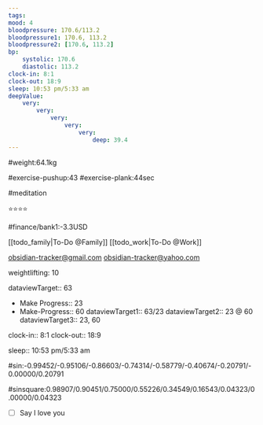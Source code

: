 ```yaml
---
tags: 
mood: 4
bloodpressure: 170.6/113.2
bloodpressure1: 170.6, 113.2
bloodpressure2: [170.6, 113.2]
bp:
    systolic: 170.6
    diastolic: 113.2
clock-in: 8:1
clock-out: 18:9
sleep: 10:53 pm/5:33 am
deepValue: 
    very: 
        very: 
            very: 
                very: 
                    very: 
                        deep: 39.4
---
```


#weight:64.1kg

#exercise-pushup:43
#exercise-plank:44sec

#meditation

⭐⭐⭐⭐


#finance/bank1:-3.3USD

[[todo_family|To-Do @Family]]
[[todo_work|To-Do @Work]]

obsidian-tracker@gmail.com
obsidian-tracker@yahoo.com

weightlifting: 10

dataviewTarget:: 63
- Make Progress:: 23
- Make-Progress:: 60
dataviewTarget1:: 63/23
dataviewTarget2:: 23 @ 60
dataviewTarget3:: 23, 60

clock-in:: 8:1
clock-out:: 18:9

sleep:: 10:53 pm/5:33 am

#sin:-0.99452/-0.95106/-0.86603/-0.74314/-0.58779/-0.40674/-0.20791/-0.00000/0.20791

#sinsquare:0.98907/0.90451/0.75000/0.55226/0.34549/0.16543/0.04323/0.00000/0.04323

- [ ] Say I love you

